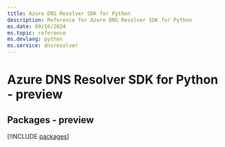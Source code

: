 ```yaml
---
title: Azure DNS Resolver SDK for Python
description: Reference for Azure DNS Resolver SDK for Python
ms.date: 09/16/2024
ms.topic: reference
ms.devlang: python
ms.service: dnsresolver
---
```

# Azure DNS Resolver SDK for Python - preview
## Packages - preview
[!INCLUDE [packages](dns-resolver-index.md)]